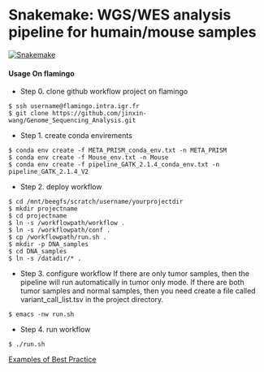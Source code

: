 # Snakemake:  WGS/WES analysis pipeline for humain/mouse samples

[![Snakemake](https://img.shields.io/badge/snakemake-=5.23.0-brightgreen.svg)](https://snakemake.github.io)

#### Usage On flamingo

- Step 0. clone github workflow project on flamingo
```
$ ssh username@flamingo.intra.igr.fr
$ git clone https://github.com/jinxin-wang/Genome_Sequencing_Analysis.git
```
- Step 1. create conda envirements 
```
$ conda env create -f META_PRISM_conda_env.txt -n META_PRISM
$ conda env create -f Mouse_env.txt -n Mouse
$ conda env create -f pipeline_GATK_2.1.4_conda_env.txt -n pipeline_GATK_2.1.4_V2
```
- Step 2. deploy workflow
```
$ cd /mnt/beegfs/scratch/username/yourprojectdir
$ mkdir projectname
$ cd projectname
$ ln -s /workflowpath/workflow .
$ ln -s /workflowpath/conf .
$ cp /workflowpath/run.sh .
$ mkdir -p DNA_samples
$ cd DNA_samples
$ ln -s /datadir/* .
```
- Step 3. configure workflow
If there are only tumor samples, then the pipeline will run automatically in tumor only mode. 
If there are both tumor samples and normal samples, then you need create a file called variant_call_list.tsv in the project directory. 
```
$ emacs -nw run.sh
```
- Step 4. run workflow
```
$ ./run.sh
```

[Examples of Best Practice](https://snakemake.github.io/snakemake-workflow-catalog/)
